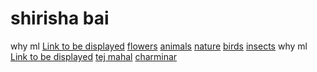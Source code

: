 # shirisha bai
why ml
[Link to be displayed](Actual_Link)
[flowers](https://tse1.mm.bing.net/th?id=OIP.PuPWrQGLcGccVqXE4PHsWAHaEo&pid=Api&P=0&h=180)
[animals](https://blog.mystart.com/wp-content/uploads/shutterstock_474088519-e1527778355375.jpg)
[nature](https://th.bing.com/th/id/OIP.vggFhcDaZAZ0BLI1MKgUzgHaD-?rs=1&pid=ImgDetMain)
[birds](https://th.bing.com/th/id/OIP.SgpGFQs8MGDVB04dkrAx9wHaFD?w=3000&h=2048&rs=1&pid=ImgDetMain)
[insects](https://th.bing.com/th/id/OIP.ZJzPtEdLSg6pQ5lYfOJggAHaE6?rs=1&pid=ImgDetMain)
why ml
[Link to be displayed](Actual_Link)
[tej mahal](https://th.bing.com/th/id/OIP.g542xv4xAJmCCDbMu3UGkgHaGC?w=195&h=180&c=7&r=0&o=5&pid=1.7)
[charminar](https://wallpaperaccess.com/full/4495724.jpg)
